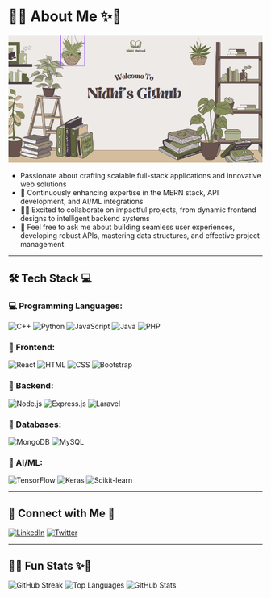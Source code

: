 # 🎀✨ About Me ✨🎀

![Banner](https://raw.githubusercontent.com/Nidhi-dwivedi/Nidhi-dwivedi/main/banner.PNG)

- Passionate about crafting scalable full-stack applications and innovative web solutions  
- 🌱 Continuously enhancing expertise in the MERN stack, API development, and AI/ML integrations  
- 👩‍💻 Excited to collaborate on impactful projects, from dynamic frontend designs to intelligent backend systems  
- 💬 Feel free to ask me about building seamless user experiences, developing robust APIs, mastering data structures, and effective project management  

---

## 🛠️ Tech Stack 💻

### 💻 Programming Languages:
![C++](https://img.shields.io/badge/-C++-00599C?logo=c%2B%2B&logoColor=white)
![Python](https://img.shields.io/badge/-Python-3776AB?logo=python&logoColor=white)
![JavaScript](https://img.shields.io/badge/-JavaScript-F7DF1E?logo=javascript&logoColor=black)
![Java](https://img.shields.io/badge/-Java-007396?logo=java&logoColor=white)
![PHP](https://img.shields.io/badge/-PHP-777BB4?logo=php&logoColor=white)

### 🎀 Frontend:
![React](https://img.shields.io/badge/-React-61DAFB?logo=react&logoColor=black)
![HTML](https://img.shields.io/badge/-HTML-E34F26?logo=html5&logoColor=white)
![CSS](https://img.shields.io/badge/-CSS-1572B6?logo=css3&logoColor=white)
![Bootstrap](https://img.shields.io/badge/-Bootstrap-563D7C?logo=bootstrap&logoColor=white)

### 🎀 Backend:
![Node.js](https://img.shields.io/badge/-Node.js-339933?logo=node.js&logoColor=white)
![Express.js](https://img.shields.io/badge/-Express.js-000000?logo=express&logoColor=white)
![Laravel](https://img.shields.io/badge/-Laravel-EF4135?logo=laravel&logoColor=white)

### 🎀 Databases:
![MongoDB](https://img.shields.io/badge/-MongoDB-47A248?logo=mongodb&logoColor=white)
![MySQL](https://img.shields.io/badge/-MySQL-4479A1?logo=mysql&logoColor=white)

### 🎀 AI/ML:
![TensorFlow](https://img.shields.io/badge/-TensorFlow-FF6F00?logo=tensorflow&logoColor=white)
![Keras](https://img.shields.io/badge/-Keras-D00000?logo=keras&logoColor=white)
![Scikit-learn](https://img.shields.io/badge/-Scikit--learn-F7931E?logo=scikit-learn&logoColor=white)

---

## 🎀 Connect with Me 🎀

[![LinkedIn](https://img.shields.io/badge/-LinkedIn-blue?logo=linkedin&logoColor=white)](https://linkedin.com/in/nidhirani29)
[![Twitter](https://img.shields.io/badge/-Twitter-1DA1F2?logo=twitter&logoColor=white)](https://twitter.com/dontlaughmona)


---

## 🎀✨ Fun Stats ✨🎀

![GitHub Streak](https://github-readme-streak-stats.herokuapp.com/?user=Nidhi-dwivedi&theme=radical)
![Top Languages](https://github-readme-stats.vercel.app/api/top-langs/?username=Nidhi-dwivedi&layout=compact&theme=radical)
![GitHub Stats](https://github-readme-stats.vercel.app/api?username=Nidhi-dwivedi&show_icons=true&theme=radical)
